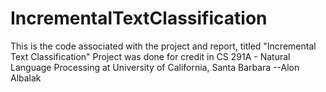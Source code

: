 # IncrementalTextClassification

This is the code associated with the project and report, titled "Incremental Text Classification"
Project was done for credit in CS 291A - Natural Language Processing at University of California, Santa Barbara
--Alon Albalak
